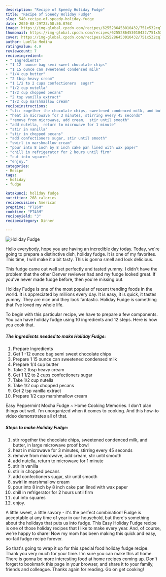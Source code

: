 ```yaml
---
description: "Recipe of Speedy Holiday Fudge"
title: "Recipe of Speedy Holiday Fudge"
slug: 540-recipe-of-speedy-holiday-fudge
date: 2020-08-29T23:58:56.076Z
image: https://img-global.cpcdn.com/recipes/6255286453010432/751x532cq70/holiday-fudge-recipe-main-photo.jpg
thumbnail: https://img-global.cpcdn.com/recipes/6255286453010432/751x532cq70/holiday-fudge-recipe-main-photo.jpg
cover: https://img-global.cpcdn.com/recipes/6255286453010432/751x532cq70/holiday-fudge-recipe-main-photo.jpg
author: Luella Medina
ratingvalue: 4.9
reviewcount: 7
recipeingredient:
- " Ingredients"
- "1 12  ounce bag semi sweet chocolate chips"
- "1 15 ounce can sweetened condensed milk"
- "1/4 cup butter"
- "2 tbsp heavy cream"
- "1 1/2 to 2 cups confectioners  sugar"
- "1/2 cup nutella"
- "1/2 cup chopped pecans"
- "2 tsp vanilla extract"
- "1/2 cup marshmallow cream"
recipeinstructions:
- "stir rogether the chocolate chips, sweetened condenced milk, and butter,  in large microwave proof bowl"
- "heat in microwave for 3 minutes, stirring every 45 seconds"
- "remove from microwave, add cream,  stir until smooth"
- "add nutella,  return to microwave for 1 minute"
- "stir in vanilla"
- "stir in chopped pecans"
- "add confectioners sugar, stir until smooth"
- "swirl in marshmallow cream"
- "pour into 8 inch by 8 inch cake pan lined with wax paper"
- "chill in refrigerator for 2 hours until firm"
- "cut into squares"
- "enjoy."
categories:
- Recipe
tags:
- holiday
- fudge

katakunci: holiday fudge 
nutrition: 268 calories
recipecuisine: American
preptime: "PT26M"
cooktime: "PT48M"
recipeyield: "3"
recipecategory: Dinner

---
```



![Holiday Fudge](https://img-global.cpcdn.com/recipes/6255286453010432/751x532cq70/holiday-fudge-recipe-main-photo.jpg)

Hello everybody, hope you are having an incredible day today. Today, we're going to prepare a distinctive dish, holiday fudge. It is one of my favorites. This time, I will make it a bit tasty. This is gonna smell and look delicious.

This fudge came out well set perfectly and tasted yummy. I didn&#39;t have the problem that the other Denver reviewer had and my fudge looked great. If you&#39;ve never made fudge before, then you&#39;re missing out.

Holiday Fudge is one of the most popular of recent trending foods in the world. It is appreciated by millions every day. It is easy, it is quick, it tastes yummy. They are nice and they look fantastic. Holiday Fudge is something that I've loved my whole life.


To begin with this particular recipe, we have to prepare a few components. You can have holiday fudge using 10 ingredients and 12 steps. Here is how you cook that.

<!--inarticleads1-->

##### The ingredients needed to make Holiday Fudge:

1. Prepare  Ingredients
1. Get 1 -12  ounce bag semi sweet chocolate chips
1. Prepare 1 15 ounce can sweetened condensed milk
1. Prepare 1/4 cup butter
1. Take 2 tbsp heavy cream
1. Get 1 1/2 to 2 cups confectioners  sugar
1. Take 1/2 cup nutella
1. Take 1/2 cup chopped pecans
1. Get 2 tsp vanilla extract
1. Prepare 1/2 cup marshmallow cream


Easy Peppermint Mocha Fudge ~ Home Cooking Memories. I don&#39;t plan things out well. I&#39;m unorganized when it comes to cooking. And this how-to video demonstrates all of that. 

<!--inarticleads2-->

##### Steps to make Holiday Fudge:

1. stir rogether the chocolate chips, sweetened condenced milk, and butter,  in large microwave proof bowl
1. heat in microwave for 3 minutes, stirring every 45 seconds
1. remove from microwave, add cream,  stir until smooth
1. add nutella,  return to microwave for 1 minute
1. stir in vanilla
1. stir in chopped pecans
1. add confectioners sugar, stir until smooth
1. swirl in marshmallow cream
1. pour into 8 inch by 8 inch cake pan lined with wax paper
1. chill in refrigerator for 2 hours until firm
1. cut into squares
1. enjoy.


A little sweet, a little savory - it&#39;s the perfect combination! Fudge is acceptable at any time of year in our household, but there&#39;s something about the holidays that puts us into fudge. This Easy Holiday Fudge recipe is one of those holiday recipes that I like to make every year. And, of course, we&#39;re happy to share! Now my mom has been making this quick and easy, no-fail fudge recipe forever. 

So that's going to wrap it up for this special food holiday fudge recipe. Thank you very much for your time. I'm sure you can make this at home. There is gonna be more interesting food at home recipes coming up. Don't forget to bookmark this page in your browser, and share it to your family, friends and colleague. Thanks again for reading. Go on get cooking!
